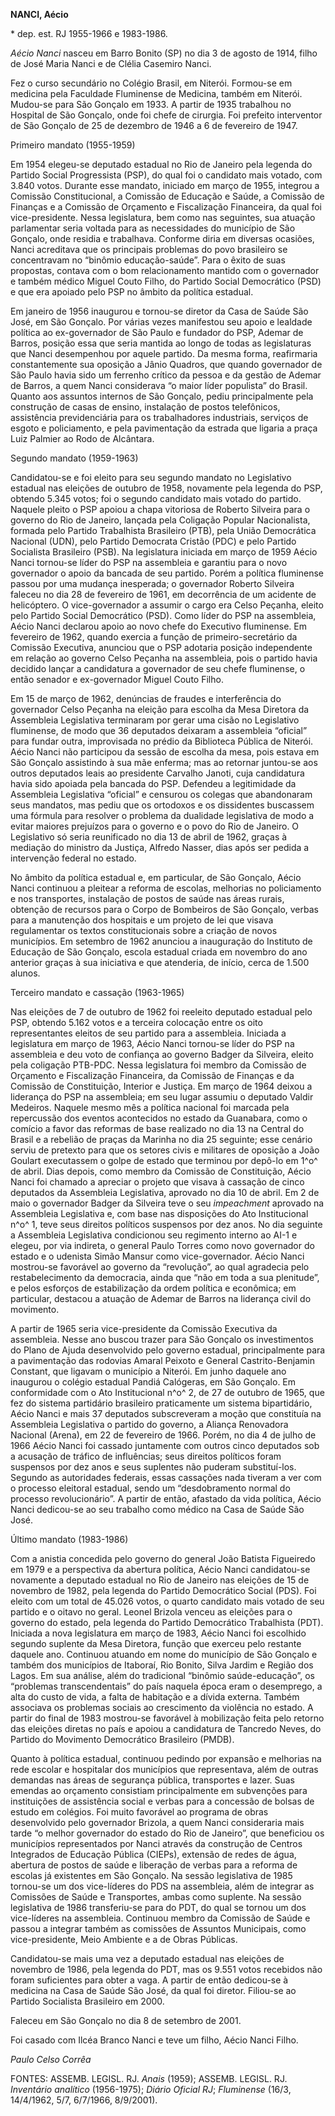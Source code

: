 **NANCI, Aécio**

\* dep. est. RJ 1955-1966 e 1983-1986.

*Aécio Nanci* nasceu em Barro Bonito (SP) no dia 3 de agosto de 1914,
filho de José Maria Nanci e de Clélia Casemiro Nanci.

Fez o curso secundário no Colégio Brasil, em Niterói. Formou-se em
medicina pela Faculdade Fluminense de Medicina, também em Niterói.
Mudou-se para São Gonçalo em 1933. A partir de 1935 trabalhou no
Hospital de São Gonçalo, onde foi chefe de cirurgia. Foi prefeito
interventor de São Gonçalo de 25 de dezembro de 1946 a 6 de fevereiro de
1947.

Primeiro mandato (1955-1959)

Em 1954 elegeu-se deputado estadual no Rio de Janeiro pela legenda do
Partido Social Progressista (PSP), do qual foi o candidato mais votado,
com 3.840 votos. Durante esse mandato, iniciado em março de 1955,
integrou a Comissão Constitucional, a Comissão de Educação e Saúde, a
Comissão de Finanças e a Comissão de Orçamento e Fiscalização
Financeira, da qual foi vice-presidente. Nessa legislatura, bem como nas
seguintes, sua atuação parlamentar seria voltada para as necessidades do
município de São Gonçalo, onde residia e trabalhava. Conforme diria em
diversas ocasiões, Nanci acreditava que os principais problemas do povo
brasileiro se concentravam no “binômio educação-saúde”. Para o êxito de
suas propostas, contava com o bom relacionamento mantido com o
governador e também médico Miguel Couto Filho, do Partido Social
Democrático (PSD) e que era apoiado pelo PSP no âmbito da política
estadual.

Em janeiro de 1956 inaugurou e tornou-se diretor da Casa de Saúde São
José, em São Gonçalo. Por várias vezes manifestou seu apoio e lealdade
política ao ex-governador de São Paulo e fundador do PSP, Ademar de
Barros, posição essa que seria mantida ao longo de todas as legislaturas
que Nanci desempenhou por aquele partido. Da mesma forma, reafirmaria
constantemente sua oposição a Jânio Quadros, que quando governador de
São Paulo havia sido um ferrenho crítico da pessoa e da gestão de Ademar
de Barros, a quem Nanci considerava “o maior líder populista” do Brasil.
Quanto aos assuntos internos de São Gonçalo, pediu principalmente pela
construção de casas de ensino, instalação de postos telefônicos,
assistência previdenciária para os trabalhadores industriais, serviços
de esgoto e policiamento, e pela pavimentação da estrada que ligaria a
praça Luiz Palmier ao Rodo de Alcântara.

Segundo mandato (1959-1963)

Candidatou-se e foi eleito para seu segundo mandato no Legislativo
estadual nas eleições de outubro de 1958, novamente pela legenda do PSP,
obtendo 5.345 votos; foi o segundo candidato mais votado do partido.
Naquele pleito o PSP apoiou a chapa vitoriosa de Roberto Silveira para o
governo do Rio de Janeiro, lançada pela Coligação Popular Nacionalista,
formada pelo Partido Trabalhista Brasileiro (PTB), pela União
Democrática Nacional (UDN), pelo Partido Democrata Cristão (PDC) e pelo
Partido Socialista Brasileiro (PSB). Na legislatura iniciada em março de
1959 Aécio Nanci tornou-se líder do PSP na assembleia e garantiu para o
novo governador o apoio da bancada de seu partido. Porém a política
fluminense passou por uma mudança inesperada; o governador Roberto
Silveira faleceu no dia 28 de fevereiro de 1961, em decorrência de um
acidente de helicóptero. O vice-governador a assumir o cargo era Celso
Peçanha, eleito pelo Partido Social Democrático (PSD). Como líder do PSP
na assembleia, Aécio Nanci declarou apoio ao novo chefe do Executivo
fluminense. Em fevereiro de 1962, quando exercia a função de
primeiro-secretário da Comissão Executiva, anunciou que o PSP adotaria
posição independente em relação ao governo Celso Peçanha na assembleia,
pois o partido havia decidido lançar a candidatura a governador de seu
chefe fluminense, o então senador e ex-governador Miguel Couto Filho.

Em 15 de março de 1962, denúncias de fraudes e interferência do
governador Celso Peçanha na eleição para escolha da Mesa Diretora da
Assembleia Legislativa terminaram por gerar uma cisão no Legislativo
fluminense, de modo que 36 deputados deixaram a assembleia “oficial”
para fundar outra, improvisada no prédio da Biblioteca Pública de
Niterói. Aécio Nanci não participou da sessão de escolha da mesa, pois
estava em São Gonçalo assistindo à sua mãe enferma; mas ao retornar
juntou-se aos outros deputados leais ao presidente Carvalho Janoti, cuja
candidatura havia sido apoiada pela bancada do PSP. Defendeu a
legitimidade da Assembleia Legislativa “oficial” e censurou os colegas
que abandonaram seus mandatos, mas pediu que os ortodoxos e os
dissidentes buscassem uma fórmula para resolver o problema da dualidade
legislativa de modo a evitar maiores prejuízos para o governo e o povo
do Rio de Janeiro. O Legislativo só seria reunificado no dia 13 de abril
de 1962, graças à mediação do ministro da Justiça, Alfredo Nasser, dias
após ser pedida a intervenção federal no estado.

No âmbito da política estadual e, em particular, de São Gonçalo, Aécio
Nanci continuou a pleitear a reforma de escolas, melhorias no
policiamento e nos transportes, instalação de postos de saúde nas áreas
rurais, obtenção de recursos para o Corpo de Bombeiros de São Gonçalo,
verbas para a manutenção dos hospitais e um projeto de lei que visava
regulamentar os textos constitucionais sobre a criação de novos
municípios. Em setembro de 1962 anunciou a inauguração do Instituto de
Educação de São Gonçalo, escola estadual criada em novembro do ano
anterior graças à sua iniciativa e que atenderia, de início, cerca de
1.500 alunos.

Terceiro mandato e cassação (1963-1965)

Nas eleições de 7 de outubro de 1962 foi reeleito deputado estadual pelo
PSP, obtendo 5.162 votos e a terceira colocação entre os oito
representantes eleitos de seu partido para a assembleia. Iniciada a
legislatura em março de 1963, Aécio Nanci tornou-se líder do PSP na
assembleia e deu voto de confiança ao governo Badger da Silveira, eleito
pela coligação PTB-PDC. Nessa legislatura foi membro da Comissão de
Orçamento e Fiscalização Financeira, da Comissão de Finanças e da
Comissão de Constituição, Interior e Justiça. Em março de 1964 deixou a
liderança do PSP na assembleia; em seu lugar assumiu o deputado Valdir
Medeiros. Naquele mesmo mês a política nacional foi marcada pela
repercussão dos eventos acontecidos no estado da Guanabara, como o
comício a favor das reformas de base realizado no dia 13 na Central do
Brasil e a rebelião de praças da Marinha no dia 25 seguinte; esse
cenário serviu de pretexto para que os setores civis e militares de
oposição a João Goulart executassem o golpe de estado que terminou por
depô-lo em 1^o^ de abril. Dias depois, como membro da Comissão de
Constituição, Aécio Nanci foi chamado a apreciar o projeto que visava à
cassação de cinco deputados da Assembleia Legislativa, aprovado no dia
10 de abril. Em 2 de maio o governador Badger da Silveira teve o seu
*impeachment* aprovado na Assembleia Legislativa e, com base nas
disposições do Ato Institucional n^o^ 1, teve seus direitos políticos
suspensos por dez anos. No dia seguinte a Assembleia Legislativa
condicionou seu regimento interno ao AI-1 e elegeu, por via indireta, o
general Paulo Torres como novo governador do estado e o udenista Simão
Mansur como vice-governador. Aécio Nanci mostrou-se favorável ao governo
da “revolução”, ao qual agradecia pelo restabelecimento da democracia,
ainda que “não em toda a sua plenitude”, e pelos esforços de
estabilização da ordem política e econômica; em particular, destacou a
atuação de Ademar de Barros na liderança civil do movimento.

A partir de 1965 seria vice-presidente da Comissão Executiva da
assembleia. Nesse ano buscou trazer para São Gonçalo os investimentos do
Plano de Ajuda desenvolvido pelo governo estadual, principalmente para a
pavimentação das rodovias Amaral Peixoto e General Castrito-Benjamin
Constant, que ligavam o município a Niterói. Em junho daquele ano
inaugurou o colégio estadual Pandiá Calógeras, em São Gonçalo. Em
conformidade com o Ato Institucional n^o^ 2, de 27 de outubro de 1965,
que fez do sistema partidário brasileiro praticamente um sistema
bipartidário, Aécio Nanci e mais 37 deputados subscreveram a moção que
constituía na Assembleia Legislativa o partido do governo, a Aliança
Renovadora Nacional (Arena), em 22 de fevereiro de 1966. Porém, no dia 4
de julho de 1966 Aécio Nanci foi cassado juntamente com outros cinco
deputados sob a acusação de tráfico de influências; seus direitos
políticos foram suspensos por dez anos e seus suplentes não puderam
substituí-los. Segundo as autoridades federais, essas cassações nada
tiveram a ver com o processo eleitoral estadual, sendo um “desdobramento
normal do processo revolucionário”. A partir de então, afastado da vida
política, Aécio Nanci dedicou-se ao seu trabalho como médico na Casa de
Saúde São José.

Último mandato (1983-1986)

Com a anistia concedida pelo governo do general João Batista Figueiredo
em 1979 e a perspectiva da abertura política, Aécio Nanci candidatou-se
novamente a deputado estadual no Rio de Janeiro nas eleições de 15 de
novembro de 1982, pela legenda do Partido Democrático Social (PDS). Foi
eleito com um total de 45.026 votos, o quarto candidato mais votado de
seu partido e o oitavo no geral. Leonel Brizola venceu as eleições para
o governo do estado, pela legenda do Partido Democrático Trabalhista
(PDT). Iniciada a nova legislatura em março de 1983, Aécio Nanci foi
escolhido segundo suplente da Mesa Diretora, função que exerceu pelo
restante daquele ano. Continuou atuando em nome do município de São
Gonçalo e também dos municípios de Itaboraí, Rio Bonito, Silva Jardim e
Região dos Lagos. Em sua análise, além do tradicional “binômio
saúde-educação”, os “problemas transcendentais” do país naquela época
eram o desemprego, a alta do custo de vida, a falta de habitação e a
dívida externa. Também associava os problemas sociais ao crescimento da
violência no estado. A partir do final de 1983 mostrou-se favorável à
mobilização feita pelo retorno das eleições diretas no país e apoiou a
candidatura de Tancredo Neves, do Partido do Movimento Democrático
Brasileiro (PMDB).

Quanto à política estadual, continuou pedindo por expansão e melhorias
na rede escolar e hospitalar dos municípios que representava, além de
outras demandas nas áreas de segurança pública, transportes e lazer.
Suas emendas ao orçamento consistiam principalmente em subvenções para
instituições de assistência social e verbas para a concessão de bolsas
de estudo em colégios. Foi muito favorável ao programa de obras
desenvolvido pelo governador Brizola, a quem Nanci consideraria mais
tarde “o melhor governador do estado do Rio de Janeiro”, que beneficiou
os municípios representados por Nanci através da construção de Centros
Integrados de Educação Pública (CIEPs), extensão de redes de água,
abertura de postos de saúde e liberação de verbas para a reforma de
escolas já existentes em São Gonçalo. Na sessão legislativa de 1985
tornou-se um dos vice-líderes do PDS na assembleia, além de integrar as
Comissões de Saúde e Transportes, ambas como suplente. Na sessão
legislativa de 1986 transferiu-se para do PDT, do qual se tornou um dos
vice-líderes na assembleia. Continuou membro da Comissão de Saúde e
passou a integrar também as comissões de Assuntos Municipais, como
vice-presidente, Meio Ambiente e a de Obras Públicas.

Candidatou-se mais uma vez a deputado estadual nas eleições de novembro
de 1986, pela legenda do PDT, mas os 9.551 votos recebidos não foram
suficientes para obter a vaga. A partir de então dedicou-se à medicina
na Casa de Saúde São José, da qual foi diretor. Filiou-se ao Partido
Socialista Brasileiro em 2000.

Faleceu em São Gonçalo no dia 8 de setembro de 2001.

Foi casado com Ilcéa Branco Nanci e teve um filho, Aécio Nanci Filho.

*Paulo Celso Corrêa*

FONTES: ASSEMB. LEGISL. RJ. *Anais* (1959); ASSEMB. LEGISL. RJ.
*Inventário analítico* (1956-1975); *Diário Oficial RJ*; *Fluminense*
(16/3, 14/4/1962, 5/7, 6/7/1966, 8/9/2001).
